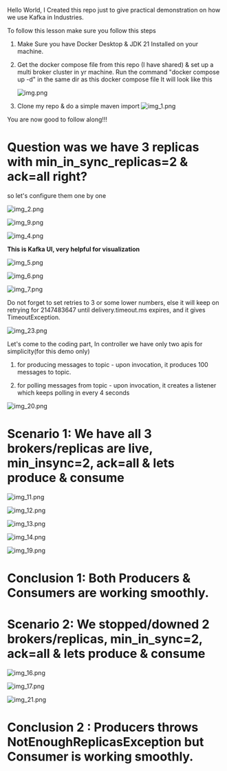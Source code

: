 Hello World, I Created this repo just to give practical demonstration on how we use Kafka in Industries.

To follow this lesson make sure you follow this steps

1) Make Sure you have Docker Desktop & JDK 21 Installed on your machine.
2) Get the docker compose file from this repo (I have shared) & set up a multi broker cluster in yr machine.
   Run the command "docker compose up -d" in the same dir as this docker compose file 
   It will look like this

   ![img.png](img.png)


3) Clone my repo & do a simple maven import
   ![img_1.png](img_1.png)

You are now good to follow along!!!

# **Question was we have 3 replicas with min_in_sync_replicas=2 & ack=all right?**

so let's configure them one by one

![img_2.png](img_2.png)

![img_9.png](img_9.png)

![img_4.png](img_4.png)

**This is Kafka UI, very helpful for visualization**

![img_5.png](img_5.png)

![img_6.png](img_6.png)

![img_7.png](img_7.png)

Do not forget to set retries to 3 or some lower numbers, else it will keep on retrying for 2147483647 
until delivery.timeout.ms expires, and it gives TimeoutException.

![img_23.png](img_23.png)

Let's come to the coding part, In controller we have only two apis for simplicity(for this demo only)

1) for producing messages to topic - upon invocation, it produces 100 messages to topic. 

2) for polling messages from topic - upon invocation, it creates a listener which keeps polling in every 4 seconds

![img_20.png](img_20.png)


# **Scenario 1: We have all 3 brokers/replicas are live, min_insync=2, ack=all & lets produce & consume**

![img_11.png](img_11.png)

![img_12.png](img_12.png)

![img_13.png](img_13.png)

![img_14.png](img_14.png)

![img_19.png](img_19.png)

# **Conclusion 1: Both Producers & Consumers are working smoothly.**


# **Scenario 2: We stopped/downed  2 brokers/replicas, min_in_sync=2, ack=all & lets produce & consume**


![img_16.png](img_16.png)

![img_17.png](img_17.png)

![img_21.png](img_21.png)


# **Conclusion 2 : Producers throws NotEnoughReplicasException but Consumer is working smoothly.**


















